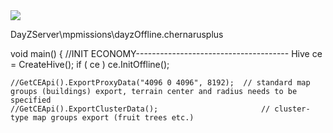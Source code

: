 <img src="https://github.com/ranseier86/DayZ-FooBarLand/blob/main/_Tutorial_by_error/docs/loot/img/initcgetceapi.png">


DayZServer\mpmissions\dayzOffline.chernarusplus

void main()
{
	//INIT ECONOMY--------------------------------------
	Hive ce = CreateHive();
	if ( ce )
		ce.InitOffline();
	
	//GetCEApi().ExportProxyData("4096 0 4096", 8192);	// standard map groups (buildings) export, terrain center and radius needs to be specified
	//GetCEApi().ExportClusterData();						// cluster-type map groups export (fruit trees etc.)
